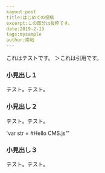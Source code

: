 ```yaml
---
kayout:post
title:はじめての投稿
excerpt:この部分は抜粋です。
date:2019-2-13
tags:mysample
author:南地
---
```


これはテストです。
＞これは引用です。

### 小見出し１
テスト。テスト。

### 小見出し２
テスト。テスト。

'var str = #Hello CMS.js"'

### 小見出し３
テスト。テスト。
